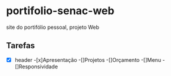 # portifolio-senac-web
site do portifólio pessoal, projeto Web


## Tarefas
-[x] header
-[x]Apresentação
-[]Projetos 
-[]Orçamento
-[]Menu
-[]Responsividade

